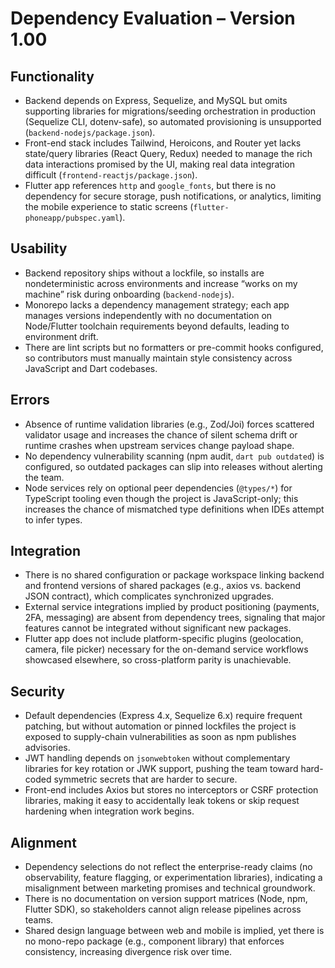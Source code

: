 # Dependency Evaluation – Version 1.00

## Functionality
- Backend depends on Express, Sequelize, and MySQL but omits supporting libraries for migrations/seeding orchestration in production (Sequelize CLI, dotenv-safe), so automated provisioning is unsupported (`backend-nodejs/package.json`).
- Front-end stack includes Tailwind, Heroicons, and Router yet lacks state/query libraries (React Query, Redux) needed to manage the rich data interactions promised by the UI, making real data integration difficult (`frontend-reactjs/package.json`).
- Flutter app references `http` and `google_fonts`, but there is no dependency for secure storage, push notifications, or analytics, limiting the mobile experience to static screens (`flutter-phoneapp/pubspec.yaml`).

## Usability
- Backend repository ships without a lockfile, so installs are nondeterministic across environments and increase “works on my machine” risk during onboarding (`backend-nodejs`).
- Monorepo lacks a dependency management strategy; each app manages versions independently with no documentation on Node/Flutter toolchain requirements beyond defaults, leading to environment drift.
- There are lint scripts but no formatters or pre-commit hooks configured, so contributors must manually maintain style consistency across JavaScript and Dart codebases.

## Errors
- Absence of runtime validation libraries (e.g., Zod/Joi) forces scattered validator usage and increases the chance of silent schema drift or runtime crashes when upstream services change payload shape.
- No dependency vulnerability scanning (npm audit, `dart pub outdated`) is configured, so outdated packages can slip into releases without alerting the team.
- Node services rely on optional peer dependencies (`@types/*`) for TypeScript tooling even though the project is JavaScript-only; this increases the chance of mismatched type definitions when IDEs attempt to infer types.

## Integration
- There is no shared configuration or package workspace linking backend and frontend versions of shared packages (e.g., axios vs. backend JSON contract), which complicates synchronized upgrades.
- External service integrations implied by product positioning (payments, 2FA, messaging) are absent from dependency trees, signaling that major features cannot be integrated without significant new packages.
- Flutter app does not include platform-specific plugins (geolocation, camera, file picker) necessary for the on-demand service workflows showcased elsewhere, so cross-platform parity is unachievable.

## Security
- Default dependencies (Express 4.x, Sequelize 6.x) require frequent patching, but without automation or pinned lockfiles the project is exposed to supply-chain vulnerabilities as soon as npm publishes advisories.
- JWT handling depends on `jsonwebtoken` without complementary libraries for key rotation or JWK support, pushing the team toward hard-coded symmetric secrets that are harder to secure.
- Front-end includes Axios but stores no interceptors or CSRF protection libraries, making it easy to accidentally leak tokens or skip request hardening when integration work begins.

## Alignment
- Dependency selections do not reflect the enterprise-ready claims (no observability, feature flagging, or experimentation libraries), indicating a misalignment between marketing promises and technical groundwork.
- There is no documentation on version support matrices (Node, npm, Flutter SDK), so stakeholders cannot align release pipelines across teams.
- Shared design language between web and mobile is implied, yet there is no mono-repo package (e.g., component library) that enforces consistency, increasing divergence risk over time.

